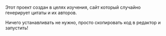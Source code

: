 Этот проект создан в целях изучения, сайт который случайно генерирует цитаты и их авторов.

Ничего устанавливать не нужно, просто скопировать код в редактор и запустить!